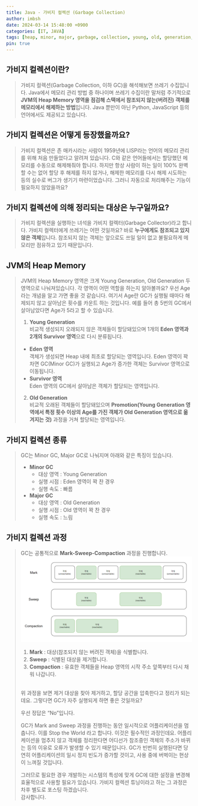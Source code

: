 ```yaml
---
title: Java - 가비지 컬렉션 (Garbage Collection)
author: imbsh
date: 2024-03-14 15:48:00 +0900
categories: [IT, JAVA]
tags: [heap, minor, major, garbage, collection, young, old, generation, 가비지, 컬렉션, gc]
pin: true
---
```


## 가비지 컬렉션이란?
> 가비지 컬렉션(Garbage Collection, 이하 GC)을 해석해보면 쓰레기 수집입니다. Java에서 메모리 관리 방법 중 하나이며 쓰레기 수집이란 말처럼 주기적으로 **JVM의 Heap Memory 영역을 점검해 스택에서 참조되지 않는(버려진) 객체를 메모리에서 해제하는 방법**입니다. Java 뿐만이 아닌 Python, JavaScript 등의 언어에서도 제공되고 있습니다.

## 가비지 컬렉션은 어떻게 등장했을까요?
> 가비지 컬렉션은 존 매카시라는 사람이 1959년에 LISP라는 언어의 메모리 관리를 위해 처음 만들었다고 알려져 있습니다. C와 같은 언어들에서는 할당했던 메모리를 수동으로 해제해줘야 합니다. 하지만 항상 사람이 하는 일이 100% 완벽할 수는 없어 할당 후 해제를 하지 않거나, 해제한 메모리를 다시 해제 시도하는 등의 실수로 버그가 생기기 마련이었습니다. 그러니 자동으로 처리해주는 기능이 필요하지 않았을까요?

## 가비지 컬렉션에 의해 정리되는 대상은 누구일까요?
> 가비지 컬렉션을 실행하는 녀석을 가비지 컬렉터(Garbage Collector)라고 합니다. 가비지 컬렉터에게 쓰레기는 어떤 것일까요? 바로 **누구에게도 참조되고 있지 않은 객체**입니다. 참조되지 않는 객체는 앞으로도 쓰일 일이 없고 불필요하게 메모리만 점유하고 있기 때문입니다.

## JVM의 Heap Memory
> JVM의 Heap Memory 영역은 크게 Young Generation, Old Generation 두 영역으로 나눠져있습니다. 각 영역이 어떤 역할을 하는지 알아볼까요?
> 우선 Age라는 개념을 알고 가면 좋을 것 같습니다. 여기서 Age란 GC가 실행될 때마다 해제되지 않고 살아남은 횟수를 카운트 하는 것입니다. 예를 들어 총 5번의 GC에서 살아남았다면 Age가 5라고 할 수 있습니다.
> 1. **Young Generation**
> <br/>비교적 생성되지 오래되지 않은 객체들이 할당돼있으며 1개의 **Eden 영역과 2개의 Survivor 영역**으로 다시 분류됩니다.
> - **Eden 영역**
> <br/>객체가 생성되면 Heap 내에 최초로 할당되는 영역입니다. Eden 영역이 꽉 차면 GC(Minor GC)가 실행되고 Age가 증가한 객체는 Survivor 영역으로 이동됩니다.
> - **Survivor 영역**
> <br/>Eden 영역의 GC에서 살아남은 객체가 할당되는 영역입니다.
>
> 2. **Old Generation**
> <br/>비교적 오래된 객체들이 할당돼있으며 **Promotion(Young Generation 영역에서 특정 횟수 이상의 Age를 가진 객체가 Old Generation 영역으로 옮겨지는 것)** 과정을 거쳐 할당되는 영역입니다.

## 가비지 컬렉션 종류
> GC는 Minor GC, Major GC로 나눠지며 아래와 같은 특징이 있습니다.
> - **Minor GC**
>   - 대상 영역 : Young Generation
>   - 실행 시점 : Eden 영역이 꽉 찬 경우
>   - 실행 속도 : 빠름
> - **Major GC**
>   - 대상 영역 : Old Generation
>   - 실행 시점 : Old 영역이 꽉 찬 경우
>   - 실행 속도 : 느림

## 가비지 컬렉션 과정
> GC는 공통적으로 **Mark-Sweep-Compaction** 과정을 진행합니다.
> <br/>![mark-sweep-compaction][m-s-c]
> 1. **Mark** : 대상(참조되지 않는 버려진 객체)을 식별합니다.
> 2. **Sweep** : 식별된 대상을 제거합니다.
> 3. **Compaction** : 유효한 객체들을 Heap 영역의 시작 주소 앞쪽부터 다시 채워 나갑니다.
>
> <br/>위 과정을 보면 제거 대상을 찾아 제거하고, 할당 공간을 압축한다고 정리가 되는데요. 그렇다면 GC가 자주 실행되게 하면 좋은 것일까요?
>
> 우선 정답은 “No”입니다.
>
> GC가 Mark and Sweep 과정을 진행하는 동안 일시적으로 어플리케이션을 멈춥니다. 이를 Stop the World 라고 합니다. 이것은 필수적인 과정인데요. 어플리케이션을 멈추지 않고 객체를 정리한다면 어디선가 참조중인 객체의 주소가 바뀌는 등의 이유로 오류가 발생할 수 있기 때문입니다. GC가 빈번히 실행된다면 당연히 어플리케이션의 일시 정지 빈도가 증가할 것이고, 사용 중에 버벅이는 현상이 느껴질 것입니다.
>
> 그러므로 필요한 경우 개발하는 시스템의 특성에 맞게 GC에 대한 설정을 변경해 효율적으로 사용할 필요가 있습니다. 가비지 컬렉션 튜닝이라고 하는 그 과정은 차후 별도로 포스팅 하겠습니다. 
> <br/>감사합니다.

[m-s-c]: assets/img/posts/2024-03-14-garbage-collection/mark-sweep-compaction.webp "mark-sweep-compaction"
